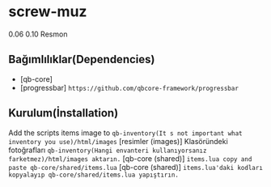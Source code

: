 # screw-muz

0.06 0.10 Resmon

## Bağımlılıklar(Dependencies)
- [qb-core]  
- [progressbar] `https://github.com/qbcore-framework/progressbar`

## Kurulum(İnstallation)
Add the scripts items image to `qb-inventory(It s not important what inventory you use)/html/images`
[resimler (images)] Klasöründeki fotoğrafları `qb-inventory(Hangi envanteri kullanıyorsanız farketmez)/html/images aktarın.`
[qb-core (shared)] `items.lua copy and paste qb-core/shared/items.lua`
[qb-core (shared)] `items.lua'daki kodları kopyalayıp qb-core/shared/items.lua yapıştırın.`
